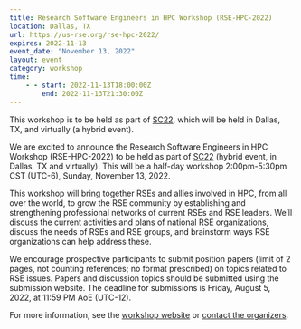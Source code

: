 ```yaml
---
title: Research Software Engineers in HPC Workshop (RSE-HPC-2022)
location: Dallas, TX
url: https://us-rse.org/rse-hpc-2022/
expires: 2022-11-13
event_date: "November 13, 2022"
layout: event
category: workshop
time:
    - - start: 2022-11-13T18:00:00Z
        end: 2022-11-13T21:30:00Z
---
```


This workshop is to be held as part of [SC22](https://sc22.supercomputing.org/),
which will be held in Dallas, TX, and virtually (a hybrid event).

We are excited to announce the Research Software Engineers in HPC Workshop (RSE-HPC-2022)
to be held as part of [SC22](https://sc22.supercomputing.org/) (hybrid event, in Dallas, TX and virtually).
This will be a half-day workshop 2:00pm-5:30pm CST (UTC-6), Sunday, November 13, 2022.

This workshop will bring together RSEs and allies involved in HPC, from all over the world,
to grow the RSE community by establishing and strengthening professional networks of current
RSEs and RSE leaders.  We’ll discuss the current activities and plans of national RSE
organizations, discuss the needs of RSEs and RSE groups, and brainstorm ways RSE organizations
can help address these.

We encourage prospective participants to submit position papers (limit of 2 pages,
not counting references; no format prescribed) on topics related to RSE issues.
Papers and discussion topics should be submitted using the submission website.
The deadline for submissions is Friday, August 5, 2022, at 11:59 PM AoE (UTC-12).

For more information, see the [workshop website](https://us-rse.org/rse-hpc-2022/)
or [contact the organizers](sc-ws-rse-hpc@info.supercomputing.org).
